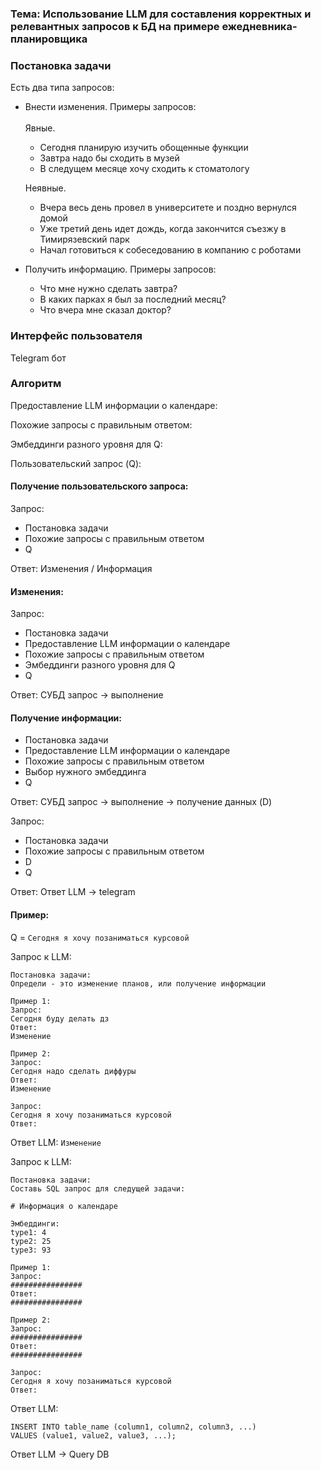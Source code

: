 ### <b>Тема:</b> Использование LLM для составления корректных и релевантных запросов к БД на примере ежедневника-планировщика

### Постановка задачи
Есть два типа запросов:
* Внести изменения. Примеры запросов: <br><br>
   Явные.
  - Сегодня планирую изучить обощенные функции
  - Завтра надо бы сходить в музей
  - В следущем месяце хочу сходить к стоматологу <br>
  
  Неявные.
  + Вчера весь день провел в университете и поздно вернулся домой
  + Уже третий день идет дождь, когда закончится съезжу в Тимирязевский парк
  + Начал готовиться к собеседованию в компанию с роботами
* Получить информацию. Примеры запросов:
  - Что мне нужно сделать завтра?
  - В каких парках я был за последний месяц?
  - Что вчера мне сказал доктор?

### Интерфейс пользователя
Telegram бот

### Алгоритм

Предоставление LLM информации о календаре:

Похожие запросы с правильным ответом:

Эмбеддинги разного уровня для Q:

Пользовательский запрос (Q):
#### Получение пользовательского запроса:
Запрос:
- Постановка задачи
- Похожие запросы с правильным ответом
- Q
  
Ответ:
Изменения / Информация

#### Изменения:
Запрос:
- Постановка задачи
- Предоставление LLM информации о календаре
- Похожие запросы с правильным ответом
- Эмбеддинги разного уровня для Q
- Q

Ответ: 
СУБД запрос -> выполнение

#### Получение информации:
- Постановка задачи
- Предоставление LLM информации о календаре
- Похожие запросы с правильным ответом
- Выбор нужного эмбеддинга
- Q

Ответ:
СУБД запрос -> выполнение -> получение данных (D)

Запрос:
- Постановка задачи
- Похожие запросы с правильным ответом
- D
- Q

Ответ:
Ответ LLM -> telegram

#### Пример:
Q = ```Сегодня я хочу позаниматься курсовой```

Запрос к LLM:
```
Постановка задачи:
Определи - это изменение планов, или получение информации

Пример 1:
Запрос:
Сегодня буду делать дз
Ответ:
Изменение

Пример 2:
Запрос:
Сегодня надо сделать диффуры
Ответ:
Изменение

Запрос:
Сегодня я хочу позаниматься курсовой
Ответ:
```
Ответ LLM:
```Изменение```

Запрос к LLM:
```
Постановка задачи:
Составь SQL запрос для следущей задачи:

# Информация о календаре

Эмбеддинги:
type1: 4
type2: 25
type3: 93

Пример 1:
Запрос:
################
Ответ:
################

Пример 2:
Запрос:
################
Ответ:
################

Запрос:
Сегодня я хочу позаниматься курсовой
Ответ:
```

Ответ LLM:
```
INSERT INTO table_name (column1, column2, column3, ...)
VALUES (value1, value2, value3, ...);
```

Ответ LLM -> Query DB







